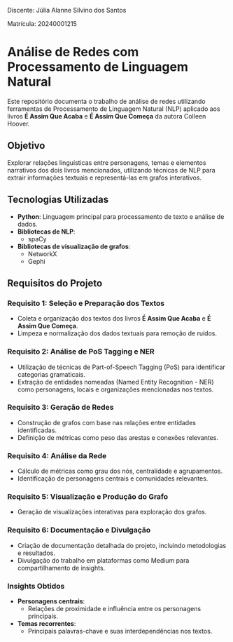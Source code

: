 Discente: Júlia Alanne Silvino dos Santos

Matrícula: 20240001215

# Análise de Redes com Processamento de Linguagem Natural

Este repositório documenta o trabalho de análise de redes utilizando ferramentas de Processamento de Linguagem Natural (NLP) aplicado aos livros **É Assim Que Acaba** e **É Assim Que Começa** da autora Colleen Hoover.

## Objetivo

Explorar relações linguísticas entre personagens, temas e elementos narrativos dos dois livros mencionados, utilizando técnicas de NLP para extrair informações textuais e representá-las em grafos interativos.

## Tecnologias Utilizadas

- **Python**: Linguagem principal para processamento de texto e análise de dados. 
- **Bibliotecas de NLP**:
  - spaCy
- **Bibliotecas de visualização de grafos**:
  - NetworkX
  - Gephi

## Requisitos do Projeto

### Requisito 1: Seleção e Preparação dos Textos

- Coleta e organização dos textos dos livros **É Assim Que Acaba** e **É Assim Que Começa**.
- Limpeza e normalização dos dados textuais para remoção de ruídos.

### Requisito 2: Análise de PoS Tagging e NER

- Utilização de técnicas de Part-of-Speech Tagging (PoS) para identificar categorias gramaticais.
- Extração de entidades nomeadas (Named Entity Recognition - NER) como personagens, locais e organizações mencionadas nos textos.

### Requisito 3: Geração de Redes

- Construção de grafos com base nas relações entre entidades identificadas.
- Definição de métricas como peso das arestas e conexões relevantes.

### Requisito 4: Análise da Rede

- Cálculo de métricas como grau dos nós, centralidade e agrupamentos.
- Identificação de personagens centrais e comunidades relevantes.

### Requisito 5: Visualização e Produção do Grafo

- Geração de visualizações interativas para exploração dos grafos.
[](img/grafo.png)
### Requisito 6: Documentação e Divulgação

- Criação de documentação detalhada do projeto, incluindo metodologias e resultados.
- Divulgação do trabalho em plataformas como Medium para compartilhamento de insights.

### Insights Obtidos

- **Personagens centrais**:
  - Relações de proximidade e influência entre os personagens principais.
- **Temas recorrentes**:
  - Principais palavras-chave e suas interdependências nos textos.




